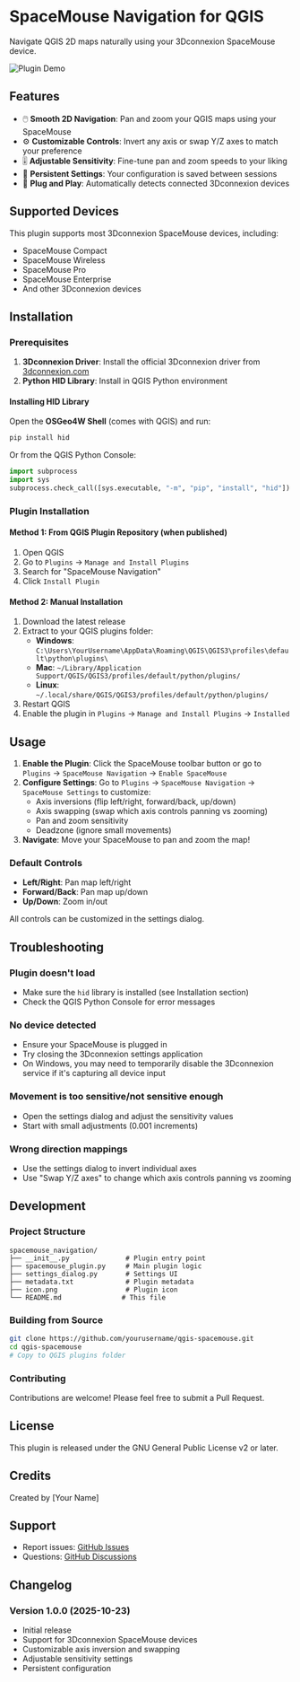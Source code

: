 # SpaceMouse Navigation for QGIS

Navigate QGIS 2D maps naturally using your 3Dconnexion SpaceMouse device.

![Plugin Demo](screenshot.png)

## Features

- 🖱️ **Smooth 2D Navigation**: Pan and zoom your QGIS maps using your SpaceMouse
- ⚙️ **Customizable Controls**: Invert any axis or swap Y/Z axes to match your preference
- 🎚️ **Adjustable Sensitivity**: Fine-tune pan and zoom speeds to your liking
- 💾 **Persistent Settings**: Your configuration is saved between sessions
- 🔌 **Plug and Play**: Automatically detects connected 3Dconnexion devices

## Supported Devices

This plugin supports most 3Dconnexion SpaceMouse devices, including:
- SpaceMouse Compact
- SpaceMouse Wireless
- SpaceMouse Pro
- SpaceMouse Enterprise
- And other 3Dconnexion devices

## Installation

### Prerequisites

1. **3Dconnexion Driver**: Install the official 3Dconnexion driver from [3dconnexion.com](https://3dconnexion.com/us/drivers/)
2. **Python HID Library**: Install in QGIS Python environment

#### Installing HID Library

Open the **OSGeo4W Shell** (comes with QGIS) and run:

```bash
pip install hid
```

Or from the QGIS Python Console:

```python
import subprocess
import sys
subprocess.check_call([sys.executable, "-m", "pip", "install", "hid"])
```

### Plugin Installation

#### Method 1: From QGIS Plugin Repository (when published)

1. Open QGIS
2. Go to `Plugins` → `Manage and Install Plugins`
3. Search for "SpaceMouse Navigation"
4. Click `Install Plugin`

#### Method 2: Manual Installation

1. Download the latest release
2. Extract to your QGIS plugins folder:
   - **Windows**: `C:\Users\YourUsername\AppData\Roaming\QGIS\QGIS3\profiles\default\python\plugins\`
   - **Mac**: `~/Library/Application Support/QGIS/QGIS3/profiles/default/python/plugins/`
   - **Linux**: `~/.local/share/QGIS/QGIS3/profiles/default/python/plugins/`
3. Restart QGIS
4. Enable the plugin in `Plugins` → `Manage and Install Plugins` → `Installed`

## Usage

1. **Enable the Plugin**: Click the SpaceMouse toolbar button or go to `Plugins` → `SpaceMouse Navigation` → `Enable SpaceMouse`
2. **Configure Settings**: Go to `Plugins` → `SpaceMouse Navigation` → `SpaceMouse Settings` to customize:
   - Axis inversions (flip left/right, forward/back, up/down)
   - Axis swapping (swap which axis controls panning vs zooming)
   - Pan and zoom sensitivity
   - Deadzone (ignore small movements)
3. **Navigate**: Move your SpaceMouse to pan and zoom the map!

### Default Controls

- **Left/Right**: Pan map left/right
- **Forward/Back**: Pan map up/down
- **Up/Down**: Zoom in/out

All controls can be customized in the settings dialog.

## Troubleshooting

### Plugin doesn't load
- Make sure the `hid` library is installed (see Installation section)
- Check the QGIS Python Console for error messages

### No device detected
- Ensure your SpaceMouse is plugged in
- Try closing the 3Dconnexion settings application
- On Windows, you may need to temporarily disable the 3Dconnexion service if it's capturing all device input

### Movement is too sensitive/not sensitive enough
- Open the settings dialog and adjust the sensitivity values
- Start with small adjustments (0.001 increments)

### Wrong direction mappings
- Use the settings dialog to invert individual axes
- Use "Swap Y/Z axes" to change which axis controls panning vs zooming

## Development

### Project Structure

```
spacemouse_navigation/
├── __init__.py              # Plugin entry point
├── spacemouse_plugin.py     # Main plugin logic
├── settings_dialog.py       # Settings UI
├── metadata.txt             # Plugin metadata
├── icon.png                 # Plugin icon
└── README.md               # This file
```

### Building from Source

```bash
git clone https://github.com/yourusername/qgis-spacemouse.git
cd qgis-spacemouse
# Copy to QGIS plugins folder
```

### Contributing

Contributions are welcome! Please feel free to submit a Pull Request.

## License

This plugin is released under the GNU General Public License v2 or later.

## Credits

Created by [Your Name]

## Support

- Report issues: [GitHub Issues](https://github.com/yourusername/qgis-spacemouse/issues)
- Questions: [GitHub Discussions](https://github.com/yourusername/qgis-spacemouse/discussions)

## Changelog

### Version 1.0.0 (2025-10-23)
- Initial release
- Support for 3Dconnexion SpaceMouse devices
- Customizable axis inversion and swapping
- Adjustable sensitivity settings
- Persistent configuration
